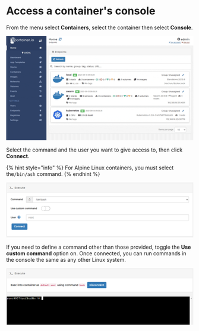 # Access a container's console

From the menu select **Containers**, select the container then select **Console**.

![](../../../.gitbook/assets/containers-console-1.gif)

Select the command and the user you want to give access to, then click **Connect**.

{% hint style="info" %}
For Alpine Linux containers, you must select the`/bin/ash` command.
{% endhint %}

![](../../../.gitbook/assets/containers-console-2.png)

If you need to define a command other than those provided, toggle the **Use custom command** option on. Once connected, you can run commands in the console the same as any other Linux system.

![](../../../.gitbook/assets/containers-console-3.png)

